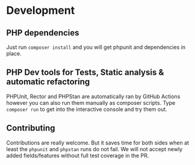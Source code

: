 # Development

## PHP dependencies
Just run `composer install` and you will get phpunit and dependencies in place.

## PHP Dev tools for Tests, Static analysis & automatic refactoring 
PHPUnit, Rector and PHPStan are automatically ran by GitHub Actions however you can also run them manually as composer scripts.
Type `composer run` to get into the interactive console and try them out.

## Contributing
Contributions are really welcome. But it saves time for both sides when at least the `phpunit` and `phpstan` runs do not fail.
We will not accept newly added fields/features without full test coverage in the PR.